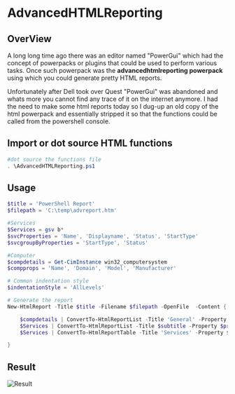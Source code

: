 # AdvancedHTMLReporting

## OverView

A long long time ago there was an editor named "PowerGui" which had the concept of powerpacks or plugins that could be used to perform various tasks.
Once such powerpack was the **advancedhtmlreporting powerpack** using which you could generate pretty HTML reports.

Unfortunately after Dell took over Quest "PowerGui" was abandoned and whats more you cannot find any trace of it on the internet anymore.
I had the need to make some html reports today so I dug-up an old copy of the html powerpack and essentially stripped it so that the functions could be called from the powershell console.

## Import or dot source HTML functions

```powershell
#dot source the functions file
. \AdvancedHTMLReporting.ps1
```

## Usage

```powershell
$title = 'PowerShell Report'
$filepath = 'C:\temp\advreport.htm'

#Services
$Services = gsv b*
$svcProperties = 'Name', 'Displayname', 'Status', 'StartType'
$svcgroupByProperties = 'StartType', 'Status'

#Computer
$compdetails = Get-CimInstance win32_computersystem
$compprops = 'Name', 'Domain', 'Model', 'Manufacturer'

# Common indentation style
$indentationStyle = 'AllLevels'

# Generate the report
New-HtmlReport -Title $title -Filename $filepath -OpenFile  -Content {

    $compdetails | ConvertTo-HtmlReportList -Title 'General' -Property $compprops -Indent $indentationStyle -PrefixGroupNames -Collapsible -Expanded
    $Services | ConvertTo-HtmlReportList -Title $subtitle -Property $properties -GroupBy $groupByProperties -Indent $indentationStyle.ToString().Replace(' ', '') -PrefixGroupNames:$prefixGroupNames -Collapsible -Expanded
    $Services | ConvertTo-HtmlReportTable -Title 'Services' -Property $svcProperties -GroupBy $svcgroupByProperties -Indent $indentationStyle -PrefixGroupNames -Collapsible -Expanded

}
```

## Result

![Result](https://github.com/v2kiran/AdvancedHTMLReporting/blob/master/sample.png)
